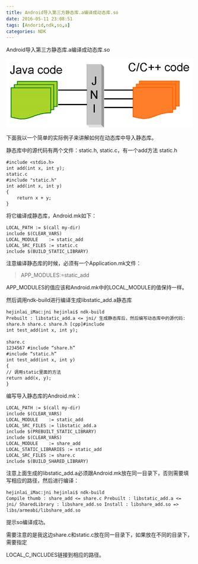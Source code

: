 ```yaml
---
title: Android导入第三方静态库.a编译成动态库.so
date: 2016-05-11 23:08:51
tags: [Andorid,ndk,so,a]
categories: NDK
---
```

Android导入第三方静态库.a编译成动态库.so
<!--more-->
![img1](android-ndk-so-a/img1.png)

下面我以一个简单的实际例子来讲解如何在动态库中导入静态库。

静态库中的源代码有两个文件：static.h, static.c，有一个add方法 static.h
```
#include <stdio.h> 
int add(int x, int y);
static.c
#include "static.h" 
int add(int x, int y) 
{ 
    return x + y; 
}
```

将它编译成静态库，Android.mk如下：

```
LOCAL_PATH := $(call my-dir) 
include $(CLEAR_VARS) 
LOCAL_MODULE    := static_add 
LOCAL_SRC_FILES := static.c 
include $(BUILD_STATIC_LIBRARY)
```
注意编译静态库的时候，必须有一个Application.mk文件：
>APP_MODULES:=static_add

APP_MODULES的值应该和Android.mk中的LOCAL_MODULE的值保持一样。

然后调用ndk-build进行编译生成libstatic_add.a静态库

```
hejinlai_iMac:jni hejinlai$ ndk-build
Prebuilt : libstatic_add.a <= jni/ 生成静态库后，然后编写动态库中的源代码: share.h share.c share.h [cpp]#include 
int test_add(int x, int y);

share.c
1234567 #include “share.h”
#include “static.h”
int test_add(int x, int y)
{
// 调用static里面的方法
return add(x, y);
}
```

编写导入静态库的Android.mk：
```
LOCAL_PATH := $(call my-dir) 
include $(CLEAR_VARS) 
LOCAL_MODULE    := static_add 
LOCAL_SRC_FILES := libstatic_add.a 
include $(PREBUILT_STATIC_LIBRARY) 
include $(CLEAR_VARS) 
LOCAL_MODULE    := share_add 
LOCAL_STATIC_LIBRARIES := static_add 
LOCAL_SRC_FILES := share.c 
include $(BUILD_SHARED_LIBRARY)
```

注意上面生成的libstatic_add.a必须跟Android.mk放在同一目录下，否则需要填写相应的路径，然后进行编译：
```
hejinlai_iMac:jni hejinlai$ ndk-build
Compile thumb : share_add <= share.c Prebuilt : libstatic_add.a <= jni/ SharedLibrary : libshare_add.so Install : libshare_add.so => libs/armeabi/libshare_add.so
```

提示so编译成功。

需要注意的是我这边share.c和static.c放在同一目录下，如果放在不同的目录下，需要指定

LOCAL_C_INCLUDES链接到相应的路径。